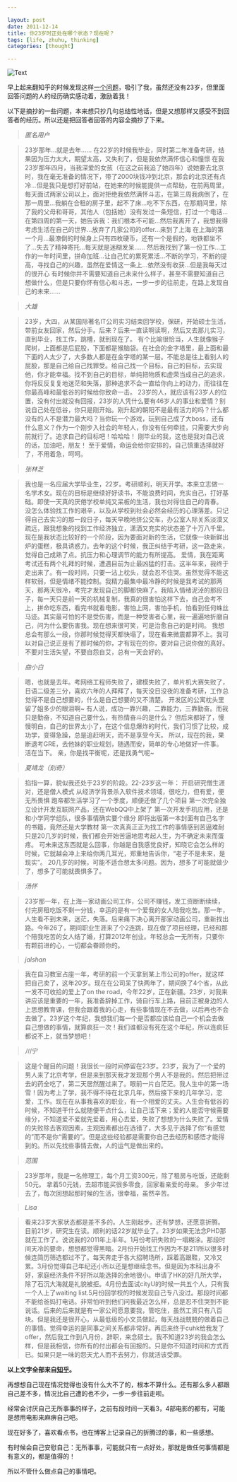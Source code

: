 ```yaml
---

layout: post
date: 2011-12-14
title: 你23岁时正处在哪个状态？现在呢？
tags: [life, zhuhu, thinking]
categories: [thought]

---
```


![Text]({{site.url}}/assets/blog_img/2011-12-14-23-years-old/zain7.jpg)

早上起来翻知乎的时候发现这样[一个问题](http://www.zhihu.com/question/19832061)，吸引了我，虽然还没有23岁，但里面回答问题的人的经历确实感动着，激励着我！ 

以下是摘抄的一些问题，本来想只抄几句总结性地话，但是又想那样又感受不到回答者的经历。所以还是把回答者回答的内容全摘抄了下来。

> *匿名用户*

> 23岁那年…就是去年……
在22岁的时候我毕业，同时第二年准备考研，结果因为压力太大，期望太高，又失利了，但是我依然满怀信心和憧憬
在我23岁那年四月，当我深爱的女孩（在这之前我追了她四年）说她要去北京时，我在毫无准备的情况下，带了2000块钱冲到北京，那会的北京还有点冷…但是我只是想打好前站，在她来的时候能提供一点帮助，在前两周里，每天面试两家公司以上，面对拒绝我依然满怀斗志，在第三周我病倒了，在那一周里…我躺在合租的房子里，起不了床…吃不下东西，在那期间里，除了我的父母和哥哥，其他人（包括她）没有发过一条短信，打过一个电话…在第四周的第一天，她告诉我：我们根本不可能…然后我离开了，我想我得考虑生活在自己的世界…放弃了几家公司的offer…来到了上海
在上海的第一个月…最潦倒的时候身上只有四枚硬币，还有一个是假的，地铁都坐不了…失去了精神寄托…每天就是迷糊发呆……
然后我找到了第一份工作…工作的一年时间里，拼命加班…让自己忙的累死累活…不断的学习，不断的提高，寻找自己的兴趣，虽然在爱情这一条上…依然没有收获…但是我每天过的很开心
有时候你并不需要知道自己未来什么样子，甚至不需要知道自己想做什么，但是只要你怀有信心和斗志，一步一步的往前走，在路上发现自己的未来……

<!-- more -->

> *大雄*

> 23岁，大四，从某国际著名IT公司实习结束回学校，保研，开始硕士生活，带前女友回家，然后分手。后来？后来一直读啊读啊，然后又去那儿实习，直到毕业，找工作，跳槽，就到现在了。
有个比喻很恰当，人生就像猴子爬树，上面都是后屁股，下面都是猴脑袋。在社会的金字塔里，最上面和最下面的人太少了，大多数人都是在金字塔的某一层。不能总是往上看别人的屁股，那是自己给自己找罪受。给自己找一个目标，自己的目标，去实现他，你才能幸福。找不到自己的目标，单纯把物质和虚荣当成自己的追求，你将反反复复地迷茫和失落，那种追求不会一直给你向上的动力，而往往在你最高峰和最低谷的时候给你致命一击。
23岁的人，就应该有23岁人的位置，没有付出就没有回报，23岁的人凭什么要有46岁人的事业和爱情？别说自己处在低谷，你只是刚开始。刚升起的朝阳不是最有活力的吗？什么都没有的人不是潜力最大吗？当你玩一个游戏，玩到自己成了大boss，还有什么意义？作为一个刚步入社会的年轻人，你没有任何牵挂，只需要大步向前就行了。追求自己的目标吧！哈哈哈！
刚毕业的我，这也是我对自己说的话，加油吧，朋友！
至于爱情，命运会给你安排的，自己慎重选择就好了，不用着急，呵呵。

<!-- more -->

> *张林芝*

> 我也是一名应届大学毕业生，22岁。考研顺利，明天开学。本来立志做一名学术女。现在的目标是继续好好读书，不能浪费时间，充实自己，打好基础。即使一天真的厌倦学校单纯又呆板的生活，我也对得住自己的青春。
没怎么体验找工作的艰辛，以及从学校到社会必然会经历的心理落差。只记得自己去实习的那一段日子，每天早晚地挤公交车，办公室人际关系淡漠又疏远，跟我想象的找到工作经济独立，潇洒又充实的状态差了十万八千里。
现在是我状态比较好的一个阶段，因为要面对新的生活，它就像一块新鲜出炉的蛋糕，极具诱惑力。去年的这个时候，我正纠结于考研，这一路走来，觉得自己成熟了点。抗压力和心理调节的能力有所提高。
爱情，我在距离考试还有两个礼拜的时候，遭遇目前为止最凶猛的打击。这半年来，我终于走出来了。有一段时间，只要一沾上枕头，就会忍不住哭。虽然觉得不能这样软弱，但是情绪不能控制。我精力最集中最冷静的时候是我考试的那两天，那两天很冷，考完才发现自己的脚都快麻了。我陷入情绪泥淖的那段日子，每一天只是前一天的机械复制，我真的很害怕这样下去，自己会考不上，拼命吃东西，看完书就看电影，害怕上网，害怕手机，怕看到任何蛛丝马迹。其实最可怕的不是受伤害，而是一种受害者心里，我一遍遍地折磨自己，问为什么要伤害我。现在想来很可笑，可是治愈自己的是时间。
我想总会有那么一段，你那时候觉得天都快塌了，现在看来微震都算不上。我可以对自己说正是有了那时候的你，才有现在的你，要对自己说你做的真好。
不要对生活失望，不要自怨自艾，总有一天会好的。

<!-- more -->

> *曲小白*

> 嗯，也就是去年。考网络工程师失败了，建模失败了，单片机大赛失败了，日语二级差三分，喜欢六年的人拜拜了，每天没日没夜的准备考研，工作总觉得不是自己想要的，什么是自己想要的又不清楚。
开发区的公寓枕头里留了姐多少的眼泪啊~
有人说，成功一靠兴趣，二靠能力，三靠勤奋。而我只是勤奋，不知道自己要什么，有热情奋斗的是什么？
但后来都好了，慢慢明白，自己的世界太小了，在这个信息爆炸的时代，我们习惯了比较，成功学，变得急躁，总是追赶明天，而不是享受今天。
所以，现在的我，果断退考GRE，去他妹的职业规划，随遇而安，简单的专心地做好一件事。
活在当下。
亲，你是找平衡呢，还是找勇气呢~

<!-- more -->

> *夏靖龙（刻奇）*

> 掐指一算，貌似我还处于23岁的阶段。22-23岁这一年：
开启研究僧生涯
对，还是僧人模式
从经济学背景杀入软件技术领域，很吃力，但有爱，便无所畏惧
跑帝都生活学习了一个季度，顺便还做了几个项目
第一次完全独立设计开发互联网产品，还在WebQQ中上架了
第一次开发手机应用，还是和小学同学组队，很多事情确实要个缘分
即将出版第一本封面有自己名字的书籍，竟然还是大学教材
第一次真真正正为找工作的事情感到苦逼难耐
只是20几岁的时候，我们都会开始苦逼地思考起人生，为不确定未来而蛋疼。
可未来这东西就是么回事，你越是自我感觉良好，知晓它会怎么样的时候，它就越会冲上来给你两几耳光，郑重地告诉你，“老子不是未来，是现实”。
20几岁的时候，可能不适合想太多问题。因为，想多了可能就做少了，想多了可能就畏惧多了。

<!-- more -->

> *汤怀*

> 23岁那一年，在上海一家动画公司工作，公司不赚钱，发工资断断续续，付完房租吃饭不剩一分钱，幸运的是有一个爱我的女人陪我吃苦。那一年，人生看不到未来，迷茫，失落。后来痛下决心离开那家动画公司，重新找出路。今年26了，期间职业生涯来了个2连跳，现在做了项目经理，已经和那个陪我吃苦的女人结了婚，打算2012年创业。年轻总会一无所有，只要你有颗前进的心，一切都会眷顾你的。

<!-- more -->

> *jalshan*

> 我在自习教室占座一年，考研的前一个天拿到某上市公司的offer，就这样把自己卖了，这年20岁。现在在公司呆了快两年了，期间换了4个省，从此一发不可收拾的爱上了on the road，今年22岁，正在新疆。23岁，对我来讲应该是重要的一年，我准备辞掉工作，骑自行车上路，目前正被身边的人上思想教育课，但我会跟着我的心走，有些事情现在不去做，以后再也不会去做了。23岁这个年纪，我想我们每一个是否都应该给自己一个机会去做自己想做的事情，就算疯狂一次！我们谁都没有死在这个年纪，所以连疯狂都说不上，就当梦想吧！

<!-- more -->

> *川宁*

> 这是个醒目的问题！我很长一段时间停留在23岁。23岁，我为了一个爱的男人来了北京考学，但是来到那天我才发现那个男人不是我的。然后把带过去的药全吃了，第二天居然醒过来了。眼前一片白茫茫。我人生中的第一场雪！因为考上了学，我不得不待在北京几年，然后接下来的几年学习，恋爱，工作。现在在从事我喜欢的职业，有一个相爱的丈夫。人生会有低谷的时候，不知道干什么就随便干点什么，让自己活下来；爱的人能否守候需要缘分，不知道爱不爱就先爱着，用心去爱，失败了想想为什么失败了。爱情的失败除去客观因素，主观因素都出在选错了，大多见于选择了你“有感觉的”而不是你“需要的”。但是这些经验都是需要你自己去经历和感悟才能得到的。所以先找些事情去做，人的运气是做出来的。

<!-- more -->

> *范围*

> 23岁那年，我是一名修理工，每个月工资300元，除了租房与吃饭，还能剩50元。
拿着50元钱，去超市能买很多零食，回家看亲爱的母亲。
多少年过去了，每次回想起那时候的生活，很幸福，虽然辛苦。

<!-- more -->

> *Lisa*

> 看来23岁大家状态都是差不多的。人生刚起步。还有梦想，还愿意折腾。目前21岁，研究生在读。顺利的话22岁就毕业了。23岁如果无法念PHD那就在工作了。说说我的2011年上半年。1月份考研失败的一塌糊涂。那段时间天冷的要命，想想都觉得黑暗。2月份开始找工作因为不是211所以很多时候连简历筛选都过不了。每天奔走于各大招聘场所，踩着高跟鞋，又冷又累。3月份觉得自己年纪还小所以还是想继续念书。但是因为本科出身不好，家庭经济条件不好所以能选择的余地很小。申请了HK的好几所大学，除了石沉大海就是礼貌被拒。4月份去面试cityU的时候一共五个人，只有我一个人上了waiting list.5月份回学校的时候发现自己专八没过。那段时间都不能给爸妈打电话。非常怕听到他们问我最近怎么样，总是忍不住哭到不能说话。后来的后来就是有一家公司愿意要我，管吃住，虽然工资只有八百块。但是我还是很开心，从最低级的小文员做起，每天战战兢兢的做着自己的事情。觉得幸运的是同事之间关系都非常好。再后来终于cuhk给我发了offer，然后我工作到八月份，辞职，来念硕士。我不知道23岁的我会怎么样，但是我相信，你所有的付出都会有回报的。只是你不知道时间和方式而已。如果只是一味的怨天尤人而不去努力，你就活该受罪。

**以上文字全部来自[知乎](http://www.zhihu.com/)。** 

<!-- more -->

再想想自己现在情况觉得也没有什么大不了的，根本不算什么。还有那么多人都跟自己差不多，情况比自己遭的也不少，一步一步往前走呗。

经常会讨厌自己无所事事的样子，之前有段时间一天看3，4部电影的都有，可能是想用电影来麻痹自己吧。

现在好多了，喜欢看点书，也在博客上记录自己的折腾过的事，和一些感想。

有时候会自己安慰自己：无所事事，可能就只有一点好处，那就是做任何事情都是有意义的，都是值得的！

所以不管什么做点自己的事情吧。